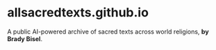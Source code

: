 # allsacredtexts.github.io

A public AI-powered archive of sacred texts across world religions, **by Brady Bisel**.
